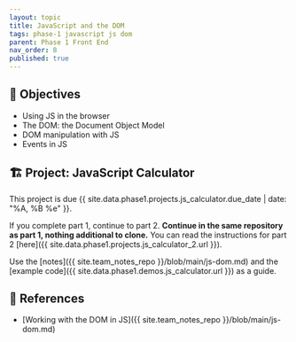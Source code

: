 ```yaml
---
layout: topic
title: JavaScript and the DOM
tags: phase-1 javascript js dom
parent: Phase 1 Front End
nav_order: 8
published: true
---
```



## 🎯 Objectives

- Using JS in the browser
- The DOM: the Document Object Model
- DOM manipulation with JS
- Events in JS

## 🏗️ Project: JavaScript Calculator

This project is due {{ site.data.phase1.projects.js_calculator.due_date | date: "%A, %B %e" }}.

If you complete part 1, continue to part 2.
**Continue in the same repository as part 1, nothing additional to clone.** You can read the instructions for
part 2 [here]({{ site.data.phase1.projects.js_calculator_2.url }}).

Use the [notes]({{ site.team_notes_repo }}/blob/main/js-dom.md) and the [example code]({{ site.data.phase1.demos.js_calculator.url }}) as a guide.

## 🔖 References

- [Working with the DOM in JS]({{ site.team_notes_repo }}/blob/main/js-dom.md)
